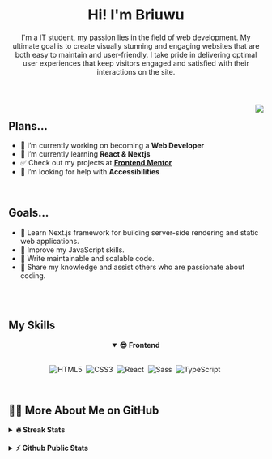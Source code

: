 <h1 align="center">Hi! I'm Briuwu</h1>
<p align="center">I'm a IT student, my passion lies in the field of web development. My ultimate goal is to create visually stunning and engaging websites that are both easy to maintain and user-friendly. I take pride in delivering optimal user experiences that keep visitors engaged and satisfied with their interactions on the site.</p>

#

<br>

<img align="right" src="https://media.tenor.com/i4pndrxTVGwAAAAC/ninomae-ina.gif" />


## Plans...
- 🔭 I’m currently working on becoming a **Web Developer**
- 🌱 I’m currently learning **React & Nextjs**
- ✅ Check out my projects at [**Frontend Mentor**](https://www.frontendmentor.io/profile/Briuwu)
- 🤔 I’m looking for help with **Accessibilities**

<br>

## Goals...
- 📑 Learn Next.js framework for building server-side rendering and static web applications.
- 📑 Improve my JavaScript skills.
- 📑 Write maintainable and scalable code.
- 📑 Share my knowledge and assist others who are passionate about coding.

<br>
<br>

<h2>My Skills</h2>

<div align="center">
<details open>
<summary><b>😎 Frontend</b></summary>
<br>
  
![HTML5](https://img.shields.io/badge/-HTML5-E34F26?style=for-the-badge&logo=html5&logoColor=white)&nbsp;
![CSS3](https://img.shields.io/badge/-CSS3-1572B6?style=for-the-badge&logo=css3)&nbsp;
![React](https://img.shields.io/badge/-React-%23404d59?style=for-the-badge&logo=react)&nbsp;
![Sass](https://img.shields.io/badge/-Sass-CC6699?style=for-the-badge&logo=sass&logoColor=white)&nbsp;
![TypeScript](https://img.shields.io/badge/-Typescript-3178C6?style=for-the-badge&logo=typescript&logoColor=white)&nbsp;
</details>
  
</div>

<br>

<h2>👨‍💻 More About Me on GitHub</h2>

<details>
<summary><b>🔥 Streak Stats</b></summary>
<br>
<p align="center">
<img src="http://github-readme-streak-stats.herokuapp.com?user=Briuwu&theme=radical&hide_border=true" alt="Briuwu" width="390"/>
</p>
</details>

<br>
  
<details>
<summary><b>⚡ Github Public Stats</b></summary>
<br>
<p align="center">
<img src="https://github-readme-stats.vercel.app/api?username=Briuwu&show_icons=true&theme=radical&count_private=true" alt="Briuwu" width="420"/>&nbsp;<img src="https://github-readme-stats.vercel.app/api/top-langs/?username=Briuwu&layout=compact&theme=radical" alt="Briuwu" height="165">
</p>
</details>


<!--
**Briuwu7474/Briuwu7474** is a ✨ _special_ ✨ repository because its `README.md` (this file) appears on your GitHub profile.

Here are some ideas to get you started:

- 🔭 I’m currently working on ...
- 🌱 I’m currently learning ...
- 👯 I’m looking to collaborate on ...
- 🤔 I’m looking for help with ...
- 💬 Ask me about ...
- 📫 How to reach me: ...
- 😄 Pronouns: He/Him
- ⚡ Fun fact: ...
-->
